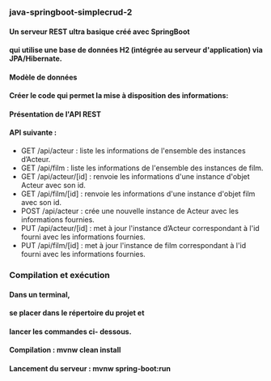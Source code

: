 ### java-springboot-simplecrud-2

#### Un serveur REST ultra basique créé avec SpringBoot 
#### qui utilise une base de données H2 (intégrée au serveur d'application) via JPA/Hibernate.

#### Modèle de données

#### Créer le code qui permet la mise à disposition des informations:

#### Présentation de l'API REST

#### API suivante :
 * GET /api/acteur : liste les informations de l'ensemble des instances dʼActeur.
 * GET /api/film : liste les informations de l'ensemble des instances de film.
 * GET /api/acteur/[id] : renvoie les informations d'une instance d'objet Acteur avec son id.
 * GET /api/film/[id] : renvoie les informations d'une instance d'objet film avec son id.
 * POST /api/acteur : crée une nouvelle instance de Acteur avec les informations fournies.
 * PUT /api/acteur/[id] : met à jour l'instance dʼActeur correspondant à l'id fourni avec les informations fournies.
 * PUT /api/film/[id] : met à jour l'instance de film correspondant à l'id fourni avec les informations fournies.

### Compilation et exécution
#### Dans un terminal, 
#### se placer dans le répertoire du projet et 
#### lancer les commandes ci- dessous.

#### Compilation : mvnw clean install 

#### Lancement du serveur : mvnw spring-boot:run
